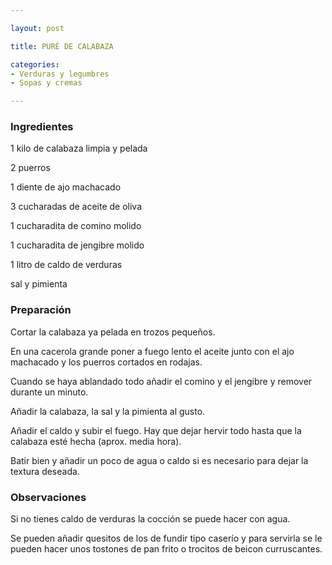 ```yaml
---

layout: post

title: PURÉ DE CALABAZA

categories:
- Verduras y legumbres
- Sopas y cremas

---
```


<h3>Ingredientes</h3>

1 kilo de calabaza limpia y pelada

2 puerros

1 diente de ajo machacado

3 cucharadas de aceite de oliva

1 cucharadita de comino molido

1 cucharadita de jengibre molido

1 litro de caldo de verduras

sal y pimienta

<h3>Preparación</h3>

Cortar la calabaza ya pelada en trozos pequeños.

En una cacerola grande poner a fuego lento el aceite junto con el ajo machacado y los puerros cortados en rodajas.

Cuando se haya ablandado todo añadir el comino y el jengibre y remover durante un minuto.

Añadir la calabaza, la sal y la pimienta al gusto.

Añadir el caldo y subir el fuego. Hay que dejar hervir todo hasta que la calabaza esté hecha (aprox. media hora).

Batir bien y añadir un poco de agua o caldo si es necesario para dejar la textura deseada.

<h3>Observaciones</h3>

Si no tienes caldo de verduras la cocción se puede hacer con agua.

Se pueden añadir quesitos de los de fundir tipo caserío y para servirla se le pueden hacer unos tostones de pan frito o trocitos de beicon curruscantes.